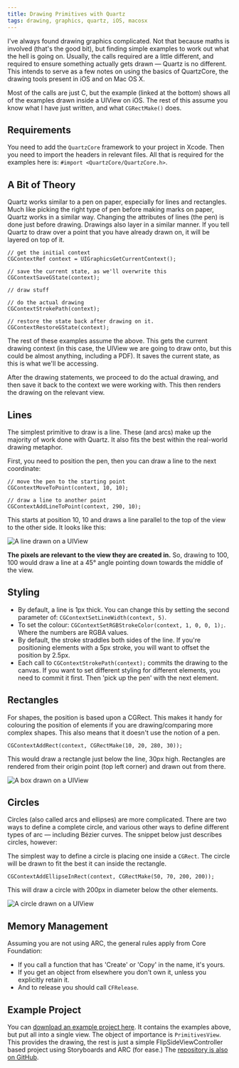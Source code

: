 ```yaml
---
title: Drawing Primitives with Quartz
tags: drawing, graphics, quartz, iOS, macosx
---
```


I've always found drawing graphics complicated. Not that because maths is involved (that's the good bit), but finding simple examples to work out what the hell is going on. Usually, the calls required are a little different, and required to ensure something actually gets drawn &mdash; Quartz is no different. This intends to serve as a few notes on using the basics of QuartzCore, the drawing tools present in iOS and on Mac OS X. 

Most of the calls are just C, but the example (linked at the bottom) shows all of the examples drawn inside a UIView on iOS. The rest of this assume you know what I have just written, and what `CGRectMake()` does. 

## Requirements

You need to add the `QuartzCore` framework to your project in Xcode. Then you need to import the headers in relevant files. All that is required for the examples here is: `#import <QuartzCore/QuartzCore.h>`.

## A Bit of Theory

Quartz works similar to a pen on paper, especially for lines and rectangles. Much like picking the right type of pen before making marks on paper, Quartz works in a similar way. Changing the attributes of lines (the pen) is done just before drawing. Drawings also layer in a similar manner. If you tell Quartz to draw over a point that you have already drawn on, it will be layered on top of it.

    // get the initial context
    CGContextRef context = UIGraphicsGetCurrentContext();
    
    // save the current state, as we'll overwrite this
    CGContextSaveGState(context);
    
    // draw stuff
    
    // do the actual drawing
    CGContextStrokePath(context);
    
    // restore the state back after drawing on it.
    CGContextRestoreGState(context);

The rest of these examples assume the above. This gets the current drawing context (in this case, the UIView we are going to draw onto, but this could be almost anything, including a PDF). It saves the current state, as this is what we'll be accessing.

After the drawing statements, we proceed to do the actual drawing, and then save it back to the context we were working with. This then renders the drawing on the relevant view.

## Lines

The simplest primitive to draw is a line. These (and arcs) make up the majority of work done with Quartz. It also fits the best within the real-world drawing metaphor.

First, you need to position the pen, then you can draw a line to the next coordinate:

    // move the pen to the starting point
    CGContextMoveToPoint(context, 10, 10);

    // draw a line to another point
    CGContextAddLineToPoint(context, 290, 10);

This starts at position 10, 10 and draws a line parallel to the top of the view to the other side. It looks like this:

![A line drawn on a UIView](https://nickcharlton.net/resources/drawing-primitives/line.png)

**The pixels are relevant to the view they are created in.** So, drawing to 100, 100 would draw a line at a 45&deg; angle pointing down towards the middle of the view.

## Styling

* By default, a line is 1px thick. You can change this by setting the second parameter of: `CGContextSetLineWidth(context, 5)`.
* To set the colour: `CGContextSetRGBStrokeColor(context, 1, 0, 0, 1);`. Where the numbers are RGBA values.
* By default, the stroke straddles both sides of the line. If you're positioning elements with a 5px stroke, you will want to offset the position by 2.5px.
* Each call to `CGContextStrokePath(context);` commits the drawing to the canvas. If you want to set different styling for different elements, you need to commit it first. Then 'pick up the pen' with the next element.

## Rectangles

For shapes, the position is based upon a CGRect. This makes it handy for colouring the position of elements if you are drawing/comparing more complex shapes. This also means that it doesn't use the notion of a pen.

    CGContextAddRect(context, CGRectMake(10, 20, 280, 30));

This would draw a rectangle just below the line, 30px high. Rectangles are rendered from their origin point (top left corner) and drawn out from there. 

![A box drawn on a UIView](https://nickcharlton.net/resources/drawing-primitives/box.png)

## Circles

Circles (also called arcs and ellipses) are more complicated. There are two ways to define a complete circle, and various other ways to define different types of arc &mdash; including Bézier curves. The snippet below just describes circles, however:

The simplest way to define a circle is placing one inside a `CGRect`. The circle will be drawn to fit the best it can inside the rectangle.

    CGContextAddEllipseInRect(context, CGRectMake(50, 70, 200, 200));

This will draw a circle with 200px in diameter below the other elements.

![A circle drawn on a UIView](https://nickcharlton.net/resources/drawing-primitives/circle.png)

## Memory Management

Assuming you are not using ARC, the general rules apply from Core Foundation:

* If you call a function that has 'Create' or 'Copy' in the name, it's yours.
* If you get an object from elsewhere you don't own it, unless you explicitly retain it.
* And to release you should call `CFRelease`.

## Example Project

You can [download an example project here](https://nickcharlton.net/resources/drawing-primitives/project.zip). It contains the examples above, but put all into a single view. The object of importance is `PrimitivesView`. This provides the drawing, the rest is just a simple FlipSideViewController based project using Storyboards and ARC (for ease.) The [repository is also on GitHub](http://github.com/nickcharlton/DrawingPrimitives).

